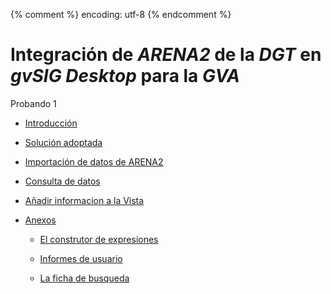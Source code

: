 {% comment %} encoding: utf-8 {% endcomment %}

# Integración de *ARENA2* de la *DGT* en *gvSIG Desktop* para la *GVA*

Probando 1

* [Introducción](accidentes/gva/introduccion.md)

* [Solución adoptada](accidentes/gva/ficha_de_busqueda/introduccion.md)

* [Importación de datos de ARENA2](accidentes/gva/importacion_datos.md)

* [Consulta de datos](accidentes/gva/consulta_datos/index.md)

* [Añadir informacion a la Vista](accidentes/gva/anadir_informacion_a_la_vista/index.md)

* [Anexos](herramientas/index.md)

  * [El construtor de expresiones](herramientas/ficha_de_busqueda/introduccion.md)

  * [Informes de usuario](herramientas/ficha_de_busqueda/introduccion.md)
  
  * [La ficha de busqueda](herramientas/ficha_de_busqueda/index.md)
